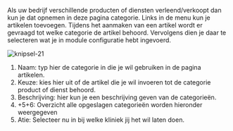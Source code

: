 Als uw bedrijf verschillende producten of diensten verleend/verkoopt dan kun je dat opnemen in deze pagina categorie. Links in de menu kun je artikelen toevoegen. Tijdens het aanmaken van een artikel wordt er gevraagd tot welke categorie de artikel behoord. Vervolgens dien je daar te selecteren wat je in module configuratie hebt ingevoerd.

![knipsel-21](https://user-images.githubusercontent.com/95087870/149656970-b81eba38-4168-40e6-bf78-7c4817f2a7e6.PNG)

1. Naam: typ hier de categorie in die je wil gebruiken in de pagina artikelen.
2. Keuze: kies hier uit of de artikel die je wil invoeren tot de categorie product of dienst behoord.
3. Beschrijving: hier kun je een beschrijving geven van de categorieën.
4. +5+6: Overzicht alle opgeslagen categorieën worden hieronder weergegeven
7. Atie: Selecteer nu in bij welke kliniek jij het wil laten doen. 
